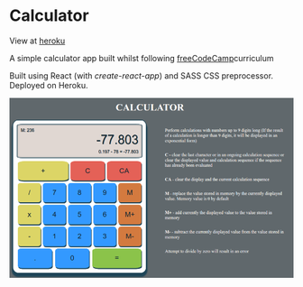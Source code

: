 <h1>Calculator</h1>
<p>View at <a href="https://calculator-fcc.herokuapp.com/">heroku</a></p>
<p>A simple calculator app built whilst following <a href="https://www.freecodecamp.org/">freeCodeCamp</a>curriculum</p>
<p>Built using React (with <i>create-react-app</i>) and SASS CSS preprocessor. Deployed on Heroku.</p>
<img src="images/calculator.png"/>
